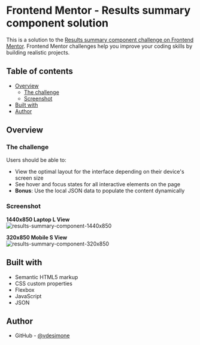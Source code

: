 # Frontend Mentor - Results summary component solution

This is a solution to the [Results summary component challenge on Frontend Mentor](https://www.frontendmentor.io/challenges/results-summary-component-CE_K6s0maV). Frontend Mentor challenges help you improve your coding skills by building realistic projects. 

## Table of contents

- [Overview](#overview)
  - [The challenge](#the-challenge)
  - [Screenshot](#screenshot)
- [Built with](#built-with)
- [Author](#author)

## Overview

### The challenge

Users should be able to:

- View the optimal layout for the interface depending on their device's screen size
- See hover and focus states for all interactive elements on the page
- **Bonus**: Use the local JSON data to populate the content dynamically

### Screenshot

<p>
  <strong>1440x850 Laptop L View</strong>
  <br />
  <img src="https://github.com/user-attachments/assets/162ac6f8-2d23-45dc-8f48-2709202035d9" alt="results-summary-component-1440x850" />
</p>

<p>
  <strong>320x850 Mobile S View</strong>
  <br />
  <img src="https://github.com/user-attachments/assets/0adb336d-fe1d-4137-a49c-df00dcb63d1a" alt="results-summary-component-320x850" />
</p>

## Built with

- Semantic HTML5 markup
- CSS custom properties
- Flexbox
- JavaScript
- JSON

## Author

- GitHub - [@vdesimone](https://github.com/vdesimone)
